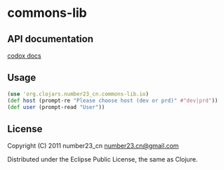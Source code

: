 # commons-lib

## API documentation
[codox docs](http://number23.no.de/commons-lib/doc/index.html)

## Usage

``` clojure
(use 'org.clojars.number23_cn.commons-lib.io)
(def host (prompt-re "Please choose host (dev or prd)" #"dev|prd"))
(def user (prompt-read "User"))
```


## License

Copyright (C) 2011 number23_cn <number23.cn@gmail.com>

Distributed under the Eclipse Public License, the same as Clojure.
